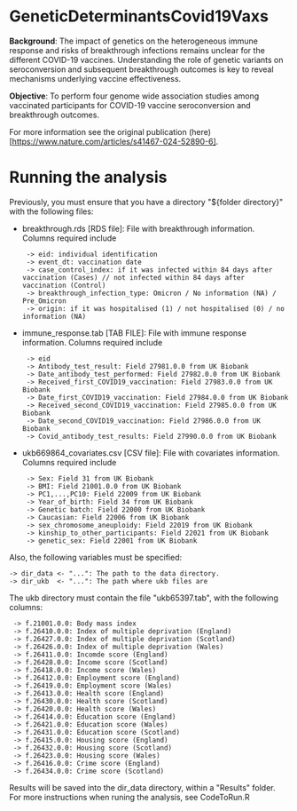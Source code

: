 # GeneticDeterminantsCovid19Vaxs

**Background**: The impact of genetics on the heterogeneous immune response and risks of breakthrough infections remains unclear for the different COVID-19 vaccines. Understanding the role of genetic variants on seroconversion and subsequent breakthrough outcomes is key to reveal mechanisms underlying vaccine effectiveness. 

**Objective**: To perform four genome wide association studies among vaccinated participants for COVID-19 vaccine seroconversion and breakthrough outcomes. 

For more information see the original publication (here)[https://www.nature.com/articles/s41467-024-52890-6].

# Running the analysis
Previously, you must ensure that you have a directory "${folder directory}" with the following files:
 - breakthrough.rds [RDS file]: File with breakthrough information. Columns required include
   
        -> eid: individual identification
        -> event_dt: vaccination date
        -> case_control_index: if it was infected within 84 days after vaccination (Cases) // not infected within 84 days after vaccination (Control)
        -> breakthrough_infection_type: Omicron / No information (NA) / Pre_Omicron
        -> origin: if it was hospitalised (1) / not hospitalised (0) / no information (NA)
   
 - immune_response.tab [TAB FILE]: File with immune response information. Columns required include

        -> eid
        -> Antibody_test_result: Field 27981.0.0 from UK Biobank
        -> Date_antibody_test_performed: Field 27982.0.0 from UK Biobank
        -> Received_first_COVID19_vaccination: Field 27983.0.0 from UK Biobank
        -> Date_first_COVID19_vaccination: Field 27984.0.0 from UK Biobank
        -> Received_second_COVID19_vaccination: Field 27985.0.0 from UK Biobank
        -> Date_second_COVID19_vaccination: Field 27986.0.0 from UK Biobank
        -> Covid_antibody_test_results: Field 27990.0.0 from UK Biobank
   
 - ukb669864_covariates.csv [CSV file]: File with covariates information. Columns required include

        -> Sex: Field 31 from UK Biobank
        -> BMI: Field 21001.0.0 from UK Biobank
        -> PC1,...,PC10: Field 22009 from UK Biobank
        -> Year_of_birth: Field 34 from UK Biobank
        -> Genetic batch: Field 22000 from UK Biobank
        -> Caucasian: Field 22006 from UK Biobank
        -> sex_chromosome_aneuploidy: Field 22019 from UK Biobank
        -> kinship_to_other_participants: Field 22021 from UK Biobank
        -> genetic_sex: Field 22001 from UK Biobank

Also, the following variables must be specified:

    -> dir_data <- "...": The path to the data directory.
    -> dir_ukb  <- "...": The path where ukb files are

The ukb directory must contain the file "ukb65397.tab", with the following columns:

     -> f.21001.0.0: Body mass index
     -> f.26410.0.0: Index of multiple deprivation (England)
     -> f.26427.0.0: Index of multiple deprivation (Scotland)
     -> f.26426.0.0: Index of multiple deprivation (Wales)
     -> f.26411.0.0: Incomde score (England)
     -> f.26428.0.0: Income score (Scotland)
     -> f.26418.0.0: Income score (Wales)
     -> f.26412.0.0: Employment score (England)
     -> f.26419.0.0: Employment score (Wales)
     -> f.26413.0.0: Health score (England)
     -> f.26430.0.0: Health score (Scotland)
     -> f.26420.0.0: Health score (Wales)
     -> f.26414.0.0: Education score (England)
     -> f.26421.0.0: Education score (Wales)
     -> f.26431.0.0: Education score (Scotland)
     -> f.26415.0.0: Housing score (England)
     -> f.26432.0.0: Housing score (Scotland)
     -> f.26423.0.0: Housing score (Wales)
     -> f.26416.0.0: Crime score (England)
     -> f.26434.0.0: Crime score (Scotland)

 
Results will be saved into the dir_data directory, within a "Results" folder. For more instructions when runing the analysis, see CodeToRun.R
    
